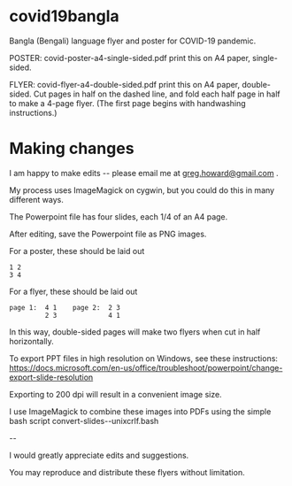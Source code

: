 # covid19bangla
Bangla (Bengali) language flyer and poster for COVID-19 pandemic.

POSTER: covid-poster-a4-single-sided.pdf
print this on A4 paper, single-sided. 

FLYER: covid-flyer-a4-double-sided.pdf
print this on A4 paper, double-sided. Cut pages in half on the dashed line, and fold
each half page in half to make a 4-page flyer.  (The first page begins with
handwashing instructions.)


# Making changes

I am happy to make edits -- please email me at greg.howard@gmail.com . 

My process uses ImageMagick on cygwin, but you could do this in many different
ways. 

The Powerpoint file has four slides, each 1/4 of an A4 page.

After editing, save the Powerpoint file as PNG images.  

For a poster, these should be laid out
```
1 2
3 4
```

For a flyer, these should be laid out
```
page 1:  4 1    page 2:  2 3 
         2 3             4 1   
```

In this way, double-sided pages will make two flyers when cut in half horizontally.

To export PPT files in high resolution on Windows, see these instructions: 
https://docs.microsoft.com/en-us/office/troubleshoot/powerpoint/change-export-slide-resolution

Exporting to 200 dpi will result in a convenient image size.

I use ImageMagick to combine these images into PDFs using the simple bash script
convert-slides--unixcrlf.bash

--

I would greatly appreciate edits and suggestions.

You may reproduce and distribute these flyers without limitation. 
